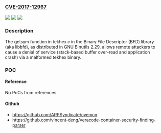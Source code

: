 ### [CVE-2017-12967](https://cve.mitre.org/cgi-bin/cvename.cgi?name=CVE-2017-12967)
![](https://img.shields.io/static/v1?label=Product&message=n%2Fa&color=blue)
![](https://img.shields.io/static/v1?label=Version&message=n%2Fa&color=blue)
![](https://img.shields.io/static/v1?label=Vulnerability&message=n%2Fa&color=brighgreen)

### Description

The getsym function in tekhex.c in the Binary File Descriptor (BFD) library (aka libbfd), as distributed in GNU Binutils 2.29, allows remote attackers to cause a denial of service (stack-based buffer over-read and application crash) via a malformed tekhex binary.

### POC

#### Reference
No PoCs from references.

#### Github
- https://github.com/ARPSyndicate/cvemon
- https://github.com/vincent-deng/veracode-container-security-finding-parser

